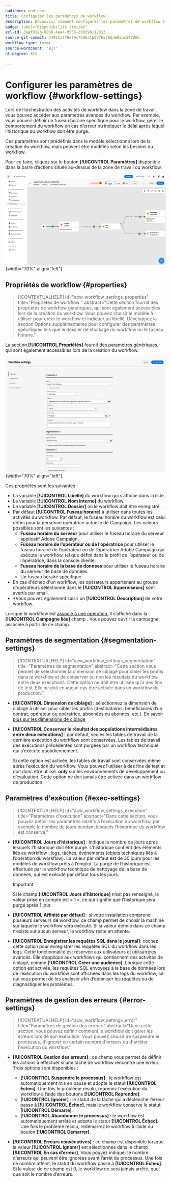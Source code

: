```yaml
---
audience: end-user
title: Configurer les paramètres de workflow
description: Découvrir comment configurer les paramètres de workflow à l’aide d’Adobe Campaign Web
badge: label="Disponibilité limitée"
exl-id: 3aef912b-086b-4aa4-9556-c09396112313
source-git-commit: 34931a776ef9c7b06afb0276576da685bc54726b
workflow-type: tm+mt
source-wordcount: '917'
ht-degree: 81%

---
```



# Configurer les paramètres de workflow {#workflow-settings}

Lors de l’orchestration des activités de workflow dans la zone de travail, vous pouvez accéder aux paramètres avancés du workflow. Par exemple, vous pouvez définir un fuseau horaire spécifique pour le workflow, gérer le comportement du workflow en cas d’erreur ou indiquer le délai après lequel l’historique du workflow doit être purgé.

Ces paramètres sont prédéfinis dans le modèle sélectionné lors de la création du workflow, mais peuvent être modifiés selon les besoins du workflow.

Pour ce faire, cliquez sur le bouton **[!UICONTROL Paramètres]** disponible dans la barre d’actions située au-dessus de la zone de travail du workflow.

![](assets/workflow-settings-button.png){width="70%" align="left"}

## Propriétés de workflow  {#properties}

>[!CONTEXTUALHELP]
>id="acw_workflow_settings_properties"
>title="Propriétés de workflow "
>abstract="Cette section fournit des propriétés de workflow génériques, qui sont également accessibles lors de la création du workflow. Vous pouvez choisir le modèle à utiliser pour créer le workflow et indiquer un libellé. Développez la section Options supplémentaires pour configurer des paramètres spécifiques tels que le dossier de stockage du workflow ou le fuseau horaire."

La section **[!UICONTROL Propriétés]** fournit des paramètres génériques, qui sont également accessibles lors de la création du workflow.

![](assets/workflow-settings.png){width="70%" align="left"}


Ces propriétés sont les suivantes :

* La variable **[!UICONTROL Libellé]** du workflow qui s’affiche dans la liste.
* La variable **[!UICONTROL Nom interne]** du workflow.
* La variable **[!UICONTROL Dossier]** où le workflow doit être enregistré.
* Par défaut **[!UICONTROL Fuseau horaire]** à utiliser dans toutes les activités du workflow. Par défaut, le fuseau horaire du workflow est celui défini pour la personne opératrice actuelle de Campaign.
Les valeurs possibles sont les suivantes :
   * **Fuseau horaire du serveur** pour utiliser le fuseau horaire du serveur applicatif Adobe Campaign.
   * **Fuseau horaire de l’opérateur ou de l’opératrice** pour utiliser le fuseau horaire de l’opérateur ou de l’opératrice Adobe Campaign qui exécute le workflow, tel que défini dans le profil de l’opérateur ou de l’opératrice, dans la console cliente.
   * **Fuseau horaire de la base de données** pour utiliser le fuseau horaire du serveur de base de données.
   * Un fuseau horaire spécifique.
* En cas d&#39;échec d&#39;un workflow, les opérateurs appartenant au groupe d&#39;opérateurs sélectionné dans le **[!UICONTROL Superviseurs]** sont avertis par email.
* *Vous pouvez également saisir un **[!UICONTROL Description]** de votre workflow.

Lorsque le workflow est [associé à une opération](create-workflow.md), il s’affiche dans la **[!UICONTROL Campagne liée]** champ . Vous pouvez ouvrir la campagne associée à partir de ce champ.


## Paramètres de segmentation  {#segmentation-settings}

>[!CONTEXTUALHELP]
>id="acw_workflow_settings_segmentation"
>title="Paramètres de segmentation"
>abstract="Cette section vous permet de sélectionner la dimension de ciblage pour cibler les profils dans le workflow et de conserver ou non les résultats du workflow entre deux exécutions. Cette option ne doit être utilisée qu’à des fins de test. Elle ne doit en aucun cas être activée dans un workflow de production."

* **[!UICONTROL Dimension de ciblage]** : sélectionnez la dimension de ciblage à utiliser pour cibler les profils (destinataires, bénéficiaires d’un contrat, opérateur ou opératrice, abonnées ou abonnés, etc.). [En savoir plus sur les dimensions de ciblage](../audience/targeting-dimensions.md)

* **[!UICONTROL Conserver le résultat des populations intermédiaires entre deux exécutions]** : par défaut, seules les tables de travail de la dernière exécution du workflow sont conservées. Les tables de travail des exécutions précédentes sont purgées par un workflow technique qui s’exécute quotidiennement.

  Si cette option est activée, les tables de travail sont conservées même après l’exécution du workflow. Vous pouvez l’utiliser à des fins de test et doit donc être utilisé. **only** sur les environnements de développement ou d’évaluation. Cette option ne doit jamais être activée dans un workflow de production.

## Paramètres d&#39;exécution  {#exec-settings}

>[!CONTEXTUALHELP]
>id="acw_workflow_settings_execution"
>title="Paramètres d&#39;exécution"
>abstract="Dans cette section, vous pouvez définir les paramètres relatifs à l’exécution du workflow, par exemple le nombre de jours pendant lesquels l’historique du workflow est conservé."

* **[!UICONTROL Jours d’historique]** : indique le nombre de jours après lesquels l’historique doit être purgé. L’historique contient des éléments liés au workflow : logs, tâches, événements (objets techniques liés à l’opération du workflow). La valeur par défaut est de 30 jours pour les modèles de workflow prêts à l’emploi. La purge de l’historique est effectuée par le workflow technique de nettoyage de la base de données, qui est exécuté par défaut tous les jours.

  >[!IMPORTANT]
  >
  >Si le champ **[!UICONTROL Jours d’historique]** n’est pas renseigné, la valeur prise en compte est « 1 », ce qui signifie que l’historique sera purgé après 1 jour.

* **[!UICONTROL Affinité par défaut]** : si votre installation comprend plusieurs serveurs de workflow, ce champ permet de choisir la machine sur laquelle le workflow sera exécuté. Si la valeur définie dans ce champ n’existe sur aucun serveur, le workflow reste en attente.

* **[!UICONTROL Enregistrer les requêtes SQL dans le journal]**: cochez cette option pour enregistrer les requêtes SQL du workflow dans les logs. Cette fonctionnalité est réservée aux utilisateurs et utilisatrices avancés. Elle s’applique aux workflows qui contiennent des activités de ciblage, comme **[!UICONTROL Créer une audience]**. Lorsque cette option est activée, les requêtes SQL envoyées à la base de données lors de l’exécution du workflow sont affichées dans les logs du workflow, ce qui vous permet de les analyser afin d’optimiser les requêtes ou de diagnostiquer les problèmes.

## Paramètres de gestion des erreurs  {#error-settings}

>[!CONTEXTUALHELP]
>id="acw_workflow_settings_error"
>title="Paramètres de gestion des erreurs"
>abstract="Dans cette section, vous pouvez définir comment le workflow doit gérer les erreurs lors de son exécution. Vous pouvez choisir de suspendre le processus, d&#39;ignorer un certain nombre d&#39;erreurs ou d&#39;arrêter l&#39;exécution du workflow."

* **[!UICONTROL Gestion des erreurs]** : ce champ vous permet de définir les actions à effectuer si une tâche de workflow rencontre une erreur. Trois options sont disponibles :

   * **[!UICONTROL Suspendre le processus]** : le workflow est automatiquement mis en pause et adopte le statut **[!UICONTROL Échec]**. Une fois le problème résolu, reprenez l’exécution du workflow à l’aide des boutons **[!UICONTROL Reprendre]**.
   * **[!UICONTROL Ignorer]** : le statut de la tâche qui a déclenché l’erreur passe à **[!UICONTROL Échec]**, mais le workflow conserve le statut **[!UICONTROL Démarré]**.<!-- TO ADD ONCE SCHEUDLER IS AVAILABLE This configuration is relevant for recurring tasks: if the branch includes a scheduler, it will start normally next time the workflow is executed.-->
   * **[!UICONTROL Abandonner le processus]** : le workflow est automatiquement arrêté et adopte le statut **[!UICONTROL Échec]**. Une fois le problème résolu, redémarrez le workflow à l’aide du bouton **[!UICONTROL Démarrer]**.

* **[!UICONTROL Erreurs consécutives]** : ce champ est disponible lorsque la valeur **[!UICONTROL Ignorer]** est sélectionnée dans le champ **[!UICONTROL En cas d’erreur]**. Vous pouvez indiquer le nombre d’erreurs qui peuvent être ignorées avant l’arrêt du processus. Une fois ce nombre atteint, le statut du workflow passe à **[!UICONTROL Échec]**. Si la valeur de ce champ est 0, le workflow ne sera jamais arrêté, quel que soit le nombre d’erreurs.
